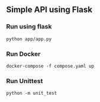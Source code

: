 ## Simple API using Flask

### Run using flask
`python app/app.py`


### Run Docker
`docker-compose -f compose.yaml up`


### Run Unittest
`python -m unit_test`
